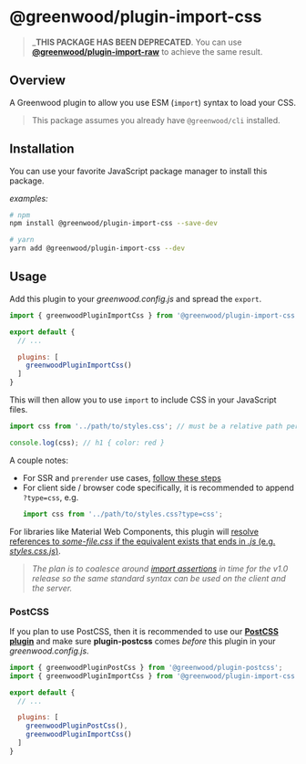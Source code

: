 # @greenwood/plugin-import-css

> _**THIS PACKAGE HAS BEEN DEPRECATED**.  You can use [**@greenwood/plugin-import-raw**](https://greenwoodjs.dev/docs/plugins/raw/) to achieve the same result.

## Overview
A Greenwood plugin to allow you use ESM (`import`) syntax to load your CSS.

> This package assumes you already have `@greenwood/cli` installed.

## Installation
You can use your favorite JavaScript package manager to install this package.

_examples:_
```bash
# npm
npm install @greenwood/plugin-import-css --save-dev

# yarn
yarn add @greenwood/plugin-import-css --dev
```

## Usage
Add this plugin to your _greenwood.config.js_ and spread the `export`.

```javascript
import { greenwoodPluginImportCss } from '@greenwood/plugin-import-css';

export default {
  // ...

  plugins: [
    greenwoodPluginImportCss()
  ]
}
```


This will then allow you to use `import` to include CSS in your JavaScript files.
```js
import css from '../path/to/styles.css'; // must be a relative path per ESM spec

console.log(css); // h1 { color: red }
```

A couple notes:
- For SSR and `prerender` use cases, [follow these steps](/docs/server-rendering/#custom-imports-experimental)
- For client side / browser code specifically, it is recommended to append `?type=css`, e.g. 
  <!-- eslint-disable -->
  ```js
  import css from '../path/to/styles.css?type=css';
  ```

For libraries like Material Web Components, this plugin will [resolve references to _some-file.css_ if the equivalent exists that ends in _.js_ (e.g. _styles.css.js_)](https://github.com/ProjectEvergreen/greenwood/issues/700).

> _The plan is to coalesce around [import assertions](https://github.com/ProjectEvergreen/greenwood/issues/923) in time for the v1.0 release so the same standard syntax can be used on the client and the server._


### PostCSS
If you plan to use PostCSS, then it is recommended to use our [**PostCSS plugin**](https://github.com/ProjectEvergreen/greenwood/tree/master/packages/plugin-postcss) and make sure **plugin-postcss** comes _before_ this plugin in your _greenwood.config.js_.

```javascript
import { greenwoodPluginPostCss } from '@greenwood/plugin-postcss';
import { greenwoodPluginImportCss } from '@greenwood/plugin-import-css';

export default {
  // ...

  plugins: [
    greenwoodPluginPostCss(),
    greenwoodPluginImportCss()
  ]
}
```